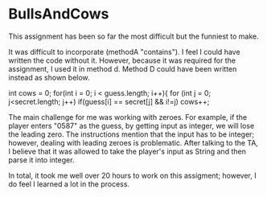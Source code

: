 # BullsAndCows

This assignment has been so far the most difficult but the funniest to make.

It was difficult to incorporate (methodA "contains"). I feel I could have written the code without it. However, because it was required for the assignment, I used it in method d.
	Method D could have been written instead as shown below.

int cows = 0;
for(int i = 0; i < guess.length; i++){
            for (int j = 0; j<secret.length; j++)
                if(guess[i] == secret[j] && i!=j)
                    cows++;

The main challenge for me was working with zeroes. For example, if the player enters "0587" as the guess, by getting input as integer, we will lose the leading zero.
	The instructions mention that the input has to be integer; however, dealing with leading zeroes is problematic.
	After talking to the TA, I believe that it was allowed to take the player's input as String and then parse it into integer.

In total, it took me well over 20 hours to work on this assigment; however, I do feel I learned a lot in the process.
